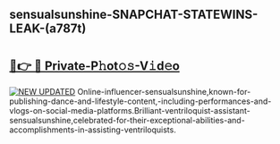 ## sensualsunshine-SNAPCHAT-STATEWINS-LEAK-(a787t)


# <h2><a href="https://mediaupload.pro?-20M">🔗👉 🔴 Private-P𝚑ot𝚘𝚜-V𝚒d𝚎o</a></h2>

[![NEW UPDATED](https://i.imgur.com/0qMVB7G.gif)](https://mediaupload.pro?-20M)
Online-influencer-sensualsunshine,known-for-publishing-dance-and-lifestyle-content,-including-performances-and-vlogs-on-social-media-platforms.Brilliant-ventriloquist-assistant-sensualsunshine,celebrated-for-their-exceptional-abilities-and-accomplishments-in-assisting-ventriloquists.  